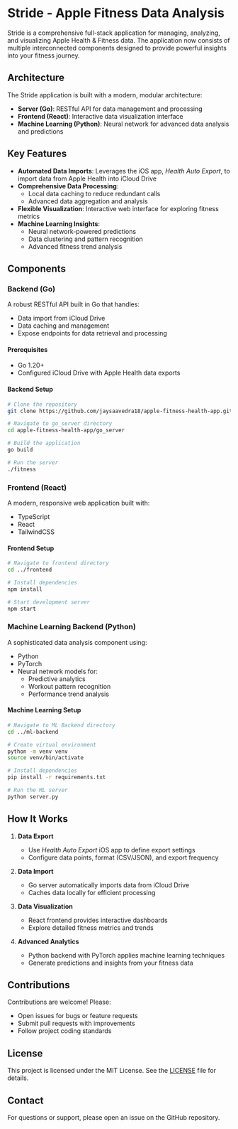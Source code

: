 # Stride - Apple Fitness Data Analysis

Stride is a comprehensive full-stack application for managing, analyzing, and visualizing Apple Health & Fitness data. The application now consists of multiple interconnected components designed to provide powerful insights into your fitness journey.

## Architecture

The Stride application is built with a modern, modular architecture:

- **Server (Go)**: RESTful API for data management and processing
- **Frontend (React)**: Interactive data visualization interface
- **Machine Learning (Python)**: Neural network for advanced data analysis and predictions

## Key Features

- **Automated Data Imports**: Leverages the iOS app, _Health Auto Export_, to import data from Apple Health into iCloud Drive
- **Comprehensive Data Processing**:
  - Local data caching to reduce redundant calls
  - Advanced data aggregation and analysis
- **Flexible Visualization**: Interactive web interface for exploring fitness metrics
- **Machine Learning Insights**:
  - Neural network-powered predictions
  - Data clustering and pattern recognition
  - Advanced fitness trend analysis

## Components

### Backend (Go)

A robust RESTful API built in Go that handles:

- Data import from iCloud Drive
- Data caching and management
- Expose endpoints for data retrieval and processing

#### Prerequisites

- Go 1.20+
- Configured iCloud Drive with Apple Health data exports

#### Backend Setup

```bash
# Clone the repository
git clone https://github.com/jaysaavedra18/apple-fitness-health-app.git

# Navigate to go_server directory
cd apple-fitness-health-app/go_server

# Build the application
go build

# Run the server
./fitness
```

### Frontend (React)

A modern, responsive web application built with:

- TypeScript
- React
- TailwindCSS

#### Frontend Setup

```bash
# Navigate to frontend directory
cd ../frontend

# Install dependencies
npm install

# Start development server
npm start
```

### Machine Learning Backend (Python)

A sophisticated data analysis component using:

- Python
- PyTorch
- Neural network models for:
  - Predictive analytics
  - Workout pattern recognition
  - Performance trend analysis

#### Machine Learning Setup

```bash
# Navigate to ML Backend directory
cd ../ml-backend

# Create virtual environment
python -m venv venv
source venv/bin/activate

# Install dependencies
pip install -r requirements.txt

# Run the ML server
python server.py
```

## How It Works

1. **Data Export**

   - Use _Health Auto Export_ iOS app to define export settings
   - Configure data points, format (CSV/JSON), and export frequency

2. **Data Import**

   - Go server automatically imports data from iCloud Drive
   - Caches data locally for efficient processing

3. **Data Visualization**

   - React frontend provides interactive dashboards
   - Explore detailed fitness metrics and trends

4. **Advanced Analytics**
   - Python backend with PyTorch applies machine learning techniques
   - Generate predictions and insights from your fitness data

## Contributions

Contributions are welcome! Please:

- Open issues for bugs or feature requests
- Submit pull requests with improvements
- Follow project coding standards

## License

This project is licensed under the MIT License. See the [LICENSE](LICENSE) file for details.

## Contact

For questions or support, please open an issue on the GitHub repository.
